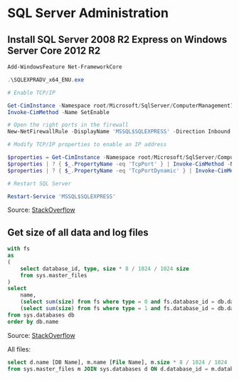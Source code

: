 # SQL Server Administration

## Install SQL Server 2008 R2 Express on Windows Server Core 2012 R2

```powershell
Add-WindowsFeature Net-FrameworkCore
```

```powershell
.\SQLEXPRADV_x64_ENU.exe
```

```powershell
# Enable TCP/IP

Get-CimInstance -Namespace root/Microsoft/SqlServer/ComputerManagement10 -ClassName ServerNetworkProtocol -Filter "InstanceName = 'SQLEXPRESS' and ProtocolName = 'Tcp'" |
Invoke-CimMethod -Name SetEnable

# Open the right ports in the firewall
New-NetFirewallRule -DisplayName 'MSSQL$SQLEXPRESS' -Direction Inbound -Action Allow -Protocol TCP -LocalPort 1433

# Modify TCP/IP properties to enable an IP address

$properties = Get-CimInstance -Namespace root/Microsoft/SqlServer/ComputerManagement10 -ClassName ServerNetworkProtocolProperty -Filter "InstanceName='SQLEXPRESS' and ProtocolName = 'Tcp' and IPAddressName='IPAll'"
$properties | ? { $_.PropertyName -eq 'TcpPort' } | Invoke-CimMethod -Name SetStringValue -Arguments @{ StrValue = '1433' }
$properties | ? { $_.PropertyName -eq 'TcpPortDynamic' } | Invoke-CimMethod -Name SetStringValue -Arguments @{ StrValue = '' }

# Restart SQL Server

Restart-Service 'MSSQL$SQLEXPRESS'
```

Source: [StackOverflow](http://stackoverflow.com/a/44083124/991267)

## Get size of all data and log files

```sql
with fs
as
(
    select database_id, type, size * 8 / 1024 / 1024 size
    from sys.master_files
)
select 
    name,
    (select sum(size) from fs where type = 0 and fs.database_id = db.database_id) DataFileSizeGiB,
    (select sum(size) from fs where type = 1 and fs.database_id = db.database_id) LogFileSizeGiB
from sys.databases db
order by db.name
```

Source: [StackOverflow](https://stackoverflow.com/a/5946134/991267)

All files:

```sql
select d.name [DB Name], m.name [File Name], m.size * 8 / 1024 / 1024 [Size, GiB]
from sys.master_files m JOIN sys.databases d ON d.database_id = m.database_id and m.type in (0, 1);
```
